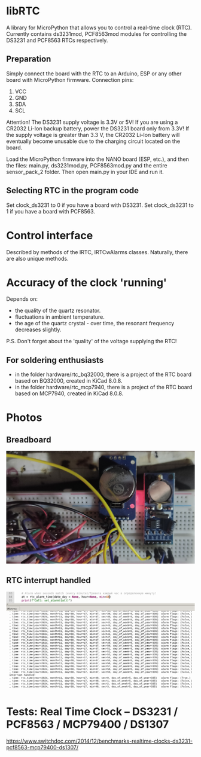 # libRTC
A library for MicroPython that allows you to control a real-time clock (RTC).
Currently contains ds3231mod, PCF8563mod modules for controlling the DS3231 and PCF8563 RTCs respectively.

## Preparation
Simply connect the board with the RTC to an Arduino, ESP or any other board with MicroPython firmware.
Connection pins:

1. VCC
2. GND
3. SDA
4. SCL

Attention! The DS3231 supply voltage is 3.3V or 5V! If you are using a CR2032 Li-Ion backup battery, 
power the DS3231 board only from 3.3V! If the supply voltage is greater than 3.3 V, 
the CR2032 Li-Ion battery will eventually become unusable due to the charging circuit located on the board.

Load the MicroPython firmware into the NANO board (ESP, etc.), and then the files: main.py, ds3231mod.py, PCF8563mod.py and
the entire sensor_pack_2 folder. Then open main.py in your IDE and run it.

## Selecting RTC in the program code
Set clock_ds3231 to 0 if you have a board with DS3231.
Set clock_ds3231 to 1 if you have a board with PCF8563.

# Control interface
Described by methods of the IRTC, IRTCwAlarms classes. Naturally, there are also unique methods.

# Accuracy of the clock 'running'
Depends on:
* the quality of the quartz resonator.
* fluctuations in ambient temperature.
* the age of the quartz crystal - over time, the resonant frequency decreases slightly.

P.S. Don't forget about the 'quality' of the voltage supplying the RTC!

## For soldering enthusiasts
* in the folder hardware/rtc_bq32000, there is a project of the RTC board based on BQ32000, created in KiCad 8.0.8.
* in the folder hardware/rtc_mcp7940, there is a project of the RTC board based on MCP7940, created in KiCad 8.0.8.

# Photos
## Breadboard
![alt text](https://github.com/octaprog7/libRTC/blob/master/pics/dual_rtc.jpg)
## RTC interrupt handled
![alt text](https://github.com/octaprog7/libRTC/blob/master/pics/8563_irq_handled.png)

# Tests: Real Time Clock – DS3231 / PCF8563 / MCP79400 / DS1307
https://www.switchdoc.com/2014/12/benchmarks-realtime-clocks-ds3231-pcf8563-mcp79400-ds1307/